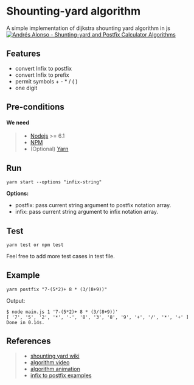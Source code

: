 # Shounting-yard algorithm
A simple implementation of dijkstra shounting yard algorithm in js
[![Andrés Alonso - Shunting-yard and Postfix Calculator Algorithms](https://img.youtube.com/vi/y_snKkv0gWc/0.jpg)](https://www.youtube.com/watch?v=y_snKkv0gWc)

## Features
* convert Infix to postfix
* convert Infix to prefix
* permit symbols + - * / ( )
* one digit 

## Pre-conditions
#### <i class="icon-list"></i> We need

> - [Nodejs](https://nodejs.org/en/) >= 6.1
> - [NPM](https://www.npmjs.com/)
> - (Optional) [Yarn](https://yarnpkg.com/en/)

## Run
```
yarn start --options "infix-string"
```

**Options:**

 - postfix: pass current string argument to  postfix notation array.
 - infix: pass current string argument to  infix notation array.

## Test
```
yarn test or npm test
```
Feel free to add more test cases in test file.

## Example
```
yarn postfix "7-(5*2)+ 8 * (3/(8+9))"
```
Output:
```
$ node main.js 1 '7-(5*2)+ 8 * (3/(8+9))'
[ '7', '5', '2', '*', '-', '8', '3', '8', '9', '+', '/', '*', '+' ]
Done in 0.14s.
```

## References
> - [shounting yard wiki](https://en.wikipedia.org/wiki/Shunting-yard_algorithm)
> - [algorithm video](https://www.youtube.com/watch?v=y_snKkv0gWc)
> - [algorithm animation](https://www.youtube.com/watch?v=OVFwgYrMShw)
> - [infix to postfix examples](https://cs.nyu.edu/courses/Fall12/CSCI-GA.1133-002/notes/InfixToPostfixExamples.pdf)
